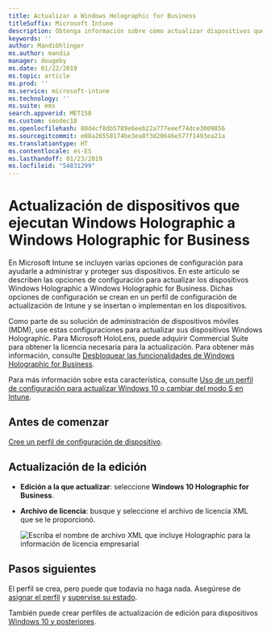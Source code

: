 ```yaml
---
title: Actualizar a Windows Holographic for Business
titleSuffix: Microsoft Intune
description: Obtenga información sobre cómo actualizar dispositivos que ejecuten Windows Holographic a Windows Holographic for Business
keywords: ''
author: MandiOhlinger
ms.author: mandia
manager: dougeby
ms.date: 01/22/2019
ms.topic: article
ms.prod: ''
ms.service: microsoft-intune
ms.technology: ''
ms.suite: ems
search.appverid: MET150
ms.custom: seodec18
ms.openlocfilehash: 80d4cf8db5789e6eeb22a777eeef74dce3009856
ms.sourcegitcommit: e08a26558174be3ea8f3d20646e577f1493ea21a
ms.translationtype: HT
ms.contentlocale: es-ES
ms.lasthandoff: 01/23/2019
ms.locfileid: "54831299"
---
```

# <a name="upgrade-devices-running-windows-holographic-to-windows-holographic-for-business"></a>Actualización de dispositivos que ejecutan Windows Holographic a Windows Holographic for Business

En Microsoft Intune se incluyen varias opciones de configuración para ayudarle a administrar y proteger sus dispositivos. En este artículo se describen las opciones de configuración para actualizar los dispositivos Windows Holographic a Windows Holographic for Business. Dichas opciones de configuración se crean en un perfil de configuración de actualización de Intune y se insertan o implementan en los dispositivos.

Como parte de su solución de administración de dispositivos móviles (MDM), use estas configuraciones para actualizar sus dispositivos Windows Holographic. Para Microsoft HoloLens, puede adquirir Commercial Suite para obtener la licencia necesaria para la actualización. Para obtener más información, consulte [Desbloquear las funcionalidades de Windows Holographic for Business](https://docs.microsoft.com/hololens/hololens-upgrade-enterprise).

Para más información sobre esta característica, consulte [Uso de un perfil de configuración para actualizar Windows 10 o cambiar del modo S en Intune](edition-upgrade-configure-windows-10.md).

## <a name="before-you-begin"></a>Antes de comenzar

[Cree un perfil de configuración de dispositivo](edition-upgrade-configure-windows-10.md#create-the-profile).

## <a name="edition-upgrade"></a>Actualización de la edición

- **Edición a la que actualizar**: seleccione **Windows 10 Holographic for Business**.
- **Archivo de licencia**: busque y seleccione el archivo de licencia XML que se le proporcionó.

  ![Escriba el nombre de archivo XML que incluye Holographic para la información de licencia empresarial](media/Holographic-edition-upgrade.png)
 
## <a name="next-steps"></a>Pasos siguientes

El perfil se crea, pero puede que todavía no haga nada. Asegúrese de [asignar el perfil](device-profile-assign.md) y [supervise su estado](device-profile-monitor.md).

También puede crear perfiles de actualización de edición para dispositivos [Windows 10 y posteriores](edition-upgrade-windows-settings.md).
